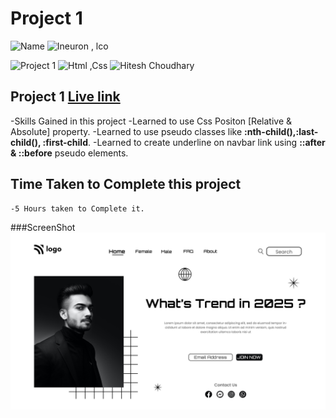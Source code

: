 # Project 1

![Name](https://img.shields.io/badge/-Ankit%20Shukla-blue)
![Ineuron , lco](https://img.shields.io/badge/Ineuron-%20lco-green)

![Project 1](https://img.shields.io/badge/-Project%20--1-red)
![Html ,Css](https://img.shields.io/badge/html-%20Css-yellowgreen)
![Hitesh Choudhary](https://img.shields.io/badge/Hitesh-Choudhary-lightgrey)

## Project 1 [Live link]()

-Skills Gained in this project 
    -Learned to use Css Positon [Relative & Absolute] property.
    -Learned to use pseudo classes like **:nth-child(),:last-child(), :first-child**.
    -Learned to create underline on navbar link using **::after & ::before** pseudo elements.

## Time Taken to Complete this project
    -5 Hours taken to Complete it.

###ScreenShot
![Desktop](./ScreenShot/1.png)